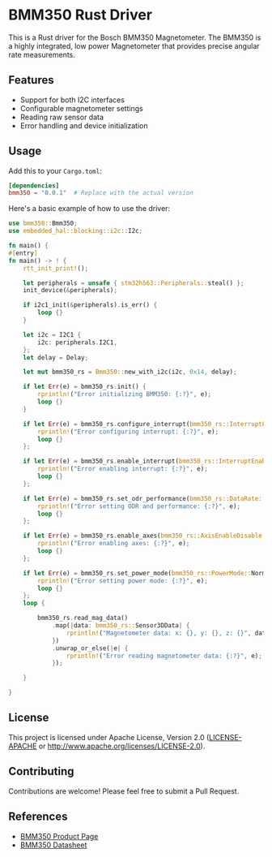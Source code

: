 # BMM350 Rust Driver

This is a Rust driver for the Bosch BMM350 Magnetometer. The BMM350 is a highly integrated, low power Magnetometer that provides precise angular rate measurements.

## Features

- Support for both I2C interfaces
- Configurable magnetometer settings
- Reading raw sensor data
- Error handling and device initialization

## Usage

Add this to your `Cargo.toml`:

```toml
[dependencies]
bmm350 = "0.0.1"  # Replace with the actual version
```

Here's a basic example of how to use the driver:

```rust
use bmm350::Bmm350;
use embedded_hal::blocking::i2c::I2c;

fn main() {
#[entry]
fn main() -> ! {
    rtt_init_print!();

    let peripherals = unsafe { stm32h563::Peripherals::steal() };
    init_device(&peripherals);

    if i2c1_init(&peripherals).is_err() {
        loop {}
    }

    let i2c = I2C1 {
        i2c: peripherals.I2C1,
    };
    let delay = Delay;

    let mut bmm350_rs = Bmm350::new_with_i2c(i2c, 0x14, delay);

    if let Err(e) = bmm350_rs.init() {
        rprintln!("Error initializing BMM350: {:?}", e);
        loop {}
    }

    if let Err(e) = bmm350_rs.configure_interrupt(bmm350_rs::InterruptLatch::Pulsed, bmm350_rs::InterruptPolarity::ActiveHigh, bmm350_rs::InterruptDrive::PushPull, bmm350_rs::InterruptMap::Unmap) {
        rprintln!("Error configuring interrupt: {:?}", e);
        loop {}
    };

    if let Err(e) = bmm350_rs.enable_interrupt(bmm350_rs::InterruptEnableDisable::Enable) {
        rprintln!("Error enabling interrupt: {:?}", e);
        loop {}
    };

    if let Err(e) = bmm350_rs.set_odr_performance(bmm350_rs::DataRate::ODR100Hz, bmm350_rs::AverageNum::Avg4){
        rprintln!("Error setting ODR and performance: {:?}", e);
        loop {}
    };

    if let Err(e) = bmm350_rs.enable_axes(bmm350_rs::AxisEnableDisable::Enable, bmm350_rs::AxisEnableDisable::Enable, bmm350_rs::AxisEnableDisable::Enable) {
        rprintln!("Error enabling axes: {:?}", e);
        loop {}
    };

    if let Err(e) = bmm350_rs.set_power_mode(bmm350_rs::PowerMode::Normal) {
        rprintln!("Error setting power mode: {:?}", e);
        loop {}
    };
    loop {

        bmm350_rs.read_mag_data()
            .map(|data: bmm350_rs::Sensor3DData| {
                rprintln!("Magnetometer data: x: {}, y: {}, z: {}", data.x, data.y, data.z);
            })
            .unwrap_or_else(|e| {
                rprintln!("Error reading magnetometer data: {:?}", e);
            });

    }

}
```

## License

This project is licensed under Apache License, Version 2.0 ([LICENSE-APACHE](LICENSE-APACHE) or http://www.apache.org/licenses/LICENSE-2.0).

## Contributing

Contributions are welcome! Please feel free to submit a Pull Request.

## References

- [BMM350 Product Page](https://www.bosch-sensortec.com/products/motion-sensors/magnetometers/bmm350/)
- [BMM350 Datasheet](https://www.bosch-sensortec.com/media/boschsensortec/downloads/datasheets/bst-bmm350-ds001.pdf)
